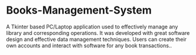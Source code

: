 # Books-Management-System
A Tkinter based PC/Laptop application used to effectively manage any library and corresponding operations. It was developed with great software design and effective data management techniques. Users can create their own accounts and interact with software for any book transactions.. 
